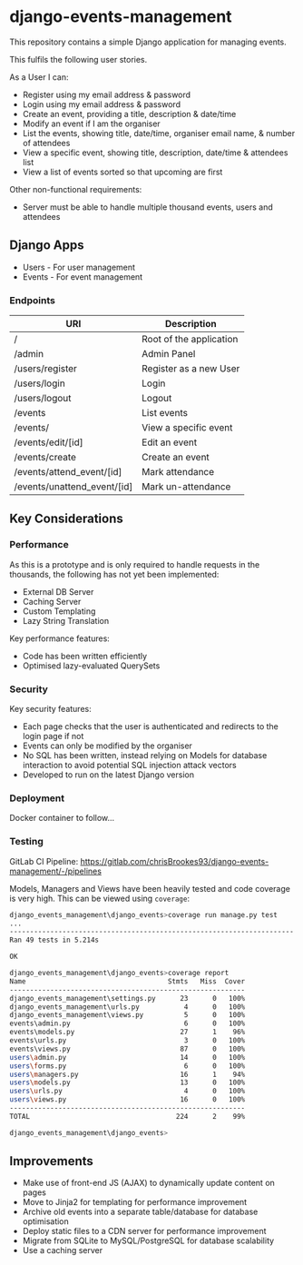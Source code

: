 # django-events-management
This repository contains a simple Django application for managing events.

This fulfils the following user stories. 

As a User I can:
* Register using my email address & password
* Login using my email address & password
* Create an event, providing a title, description & date/time
* Modify an event if I am the organiser
* List the events, showing title, date/time, organiser email name, & number of attendees
* View a specific event, showing title, description, date/time & attendees list
* View a list of events sorted so that upcoming are first

Other non-functional requirements:
* Server must be able to handle multiple thousand events, users and attendees

## Django Apps
* Users - For user management
* Events - For event management

### Endpoints
| URI | Description |
| --- | --- |
| / | Root of the application |
| /admin | Admin Panel |
| /users/register | Register as a new User |
| /users/login | Login | 
| /users/logout | Logout |
| /events | List events |
| /events/<id> | View a specific event |
| /events/edit/[id] | Edit an event |
| /events/create | Create an event |
| /events/attend_event/[id] | Mark attendance |
| /events/unattend_event/[id] | Mark un-attendance |

## Key Considerations

### Performance
As this is a prototype and is only required to handle requests in the thousands, the following has not yet been implemented:
* External DB Server
* Caching Server
* Custom Templating
* Lazy String Translation

Key performance features:
* Code has been written efficiently
* Optimised lazy-evaluated QuerySets

### Security
Key security features:
* Each page checks that the user is authenticated and redirects to the login page if not
* Events can only be modified by the organiser
* No SQL has been written, instead relying on Models for database interaction to avoid potential SQL injection attack vectors
* Developed to run on the latest Django version

### Deployment
Docker container to follow...

### Testing

GitLab CI Pipeline: https://gitlab.com/chrisBrookes93/django-events-management/-/pipelines

Models, Managers and Views have been heavily tested and code coverage is very high. This can be viewed using ```coverage```:
```bash
django_events_management\django_events>coverage run manage.py test
...
----------------------------------------------------------------------
Ran 49 tests in 5.214s

OK

django_events_management\django_events>coverage report
Name                                   Stmts   Miss  Cover
----------------------------------------------------------
django_events_management\settings.py      23      0   100%
django_events_management\urls.py           4      0   100%
django_events_management\views.py          5      0   100%
events\admin.py                            6      0   100%
events\models.py                          27      1    96%
events\urls.py                             3      0   100%
events\views.py                           87      0   100%
users\admin.py                            14      0   100%
users\forms.py                             6      0   100%
users\managers.py                         16      1    94%
users\models.py                           13      0   100%
users\urls.py                              4      0   100%
users\views.py                            16      0   100%
----------------------------------------------------------
TOTAL                                    224      2    99%

django_events_management\django_events>
```

## Improvements
* Make use of front-end JS (AJAX) to dynamically update content on pages
* Move to Jinja2 for templating for performance improvement
* Archive old events into a separate table/database for database optimisation
* Deploy static files to a CDN server for performance improvement
* Migrate from SQLite to MySQL/PostgreSQL for database scalability
* Use a caching server
